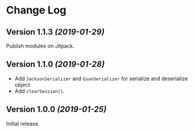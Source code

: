 Change Log
==========

Version 1.1.3 *(2019-01-29)*
----------------------------

Publish modules on Jitpack.

Version 1.1.0 *(2019-01-28)*
----------------------------

 * Add `JacksonSerializer` and `GsonSerializer` for serialize and deserialize object
 * Add `clearSession()`.
 
Version 1.0.0 *(2019-01-25)*
----------------------------

Initial release.